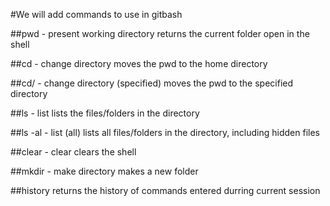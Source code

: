 #We will add commands to use in gitbash

##pwd - present working directory
returns the current folder open in the shell

##cd - change directory
moves the pwd to the home directory

##cd/ - change directory (specified)
moves the pwd to the specified directory

##ls - list
lists the files/folders in the directory

##ls -al - list (all)
lists all files/folders in the directory, including hidden files

##clear - clear
clears the shell

##mkdir - make directory
makes a new folder

##history
returns the history of commands entered durring current session

